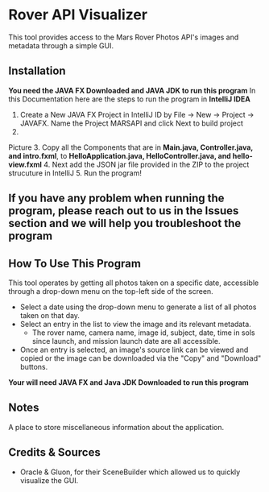# Rover API Visualizer
This tool provides access to the Mars Rover Photos API's images and metadata through a simple GUI.

## Installation
<b>You need the JAVA FX Downloaded and JAVA JDK to run this program</b>
In this Documentation here are the steps to run the program in <b>IntelliJ IDEA</b>
<br>
1. Create a New JAVA FX Project in IntelliJ ID by File -> New -> Project -> JAVAFX. Name the Project MARSAPI and click Next to build project
2. <br>
  Picture 
3. Copy all the Components that are in <b>Main.java, Controller.java, and intro.fxml</b>, to <b>HelloApplication.java, HelloController.java, and hello-view.fxml</b>
4. Next add the JSON jar file provided in the ZIP to the project strucuture in IntelliJ
5. Run the program!

<h2>If you have any problem when running the program, please reach out to us in the Issues section and we will help you troubleshoot the program</h2>

## How To Use This Program
This tool operates by getting all photos taken on a specific date, accessible through a drop-down menu on the top-left
side of the screen.
 - Select a date using the drop-down menu to generate a list of all photos taken on that day.
 - Select an entry in the list to view the image and its relevant metadata.
   - The rover name, camera name, image id, subject, date, time in sols since launch, and mission launch date are all accessible.
 - Once an entry is selected, an image's source link can be viewed and copied or the image can be downloaded via the
"Copy" and "Download" buttons.
 
 <b>Your will need JAVA FX and Java JDK Downloaded to run this program</b>

## Notes
A place to store miscellaneous information about the application.

## Credits & Sources
 - Oracle & Gluon, for their SceneBuilder which allowed us to quickly visualize the GUI.
